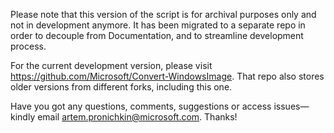 Please note that this version of the script is for archival purposes only and not in development anymore. It has been migrated to a separate repo in order to decouple from Documentation, and to streamline development process.

For the current development version, please visit https://github.com/Microsoft/Convert-WindowsImage. That repo also stores older versions from different forks, including this one.

Have you got any questions, comments, suggestions or access issues—kindly email artem.pronichkin@microsoft.com. Thanks!
